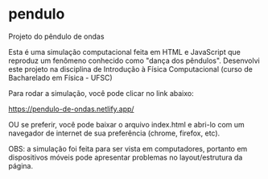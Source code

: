 # pendulo
Projeto do pêndulo de ondas

Esta é uma simulação computacional feita em HTML e JavaScript que reproduz um fenômeno conhecido como "dança dos pêndulos". 
Desenvolvi este projeto na disciplina de Introdução à Física Computacional (curso de Bacharelado em Física - UFSC)

Para rodar a simulação, você pode clicar no link abaixo:

https://pendulo-de-ondas.netlify.app/

OU se preferir, você pode baixar o arquivo index.html e abri-lo com um navegador de internet de sua preferência (chrome, firefox, etc). 

OBS: a simulação foi feita para ser vista em computadores, portanto em dispositivos móveis pode apresentar problemas no layout/estrutura da página.
